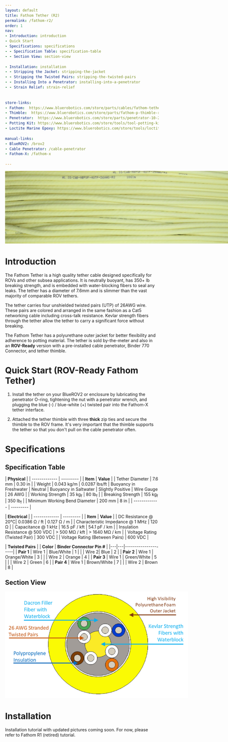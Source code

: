 ```yaml
---
layout: default
title: Fathom Tether (R2)
permalink: /fathom-r2/
order: 1
nav:
- Introduction: introduction
- Quick Start 
- Specifications: specifications
- - Specification Table: specification-table
- - Section View: section-view

- Installation: installation
- - Stripping the Jacket: stripping-the-jacket
- - Stripping the Twisted Pairs: stripping-the-twisted-pairs
- - Installing Into a Penetrator: installing-into-a-penetrator
- - Strain Relief: strain-relief


store-links:
- Fathom:  https://www.bluerobotics.com/store/parts/cables/fathom-tether-nb-4p-26awg-r1/
- Thimble:  https://www.bluerobotics.com/store/parts/fathom-p-thimble-r1/
- Penetrator:  https://www.bluerobotics.com/store/parts/penetrator-10-25-a-8mm-r2/
- Potting Kit: https://www.bluerobotics.com/store/tools/tool-potting-kit-r1/
- Loctite Marine Epoxy: https://www.bluerobotics.com/store/tools/loctite-marine-epoxy/

manual-links:
- BlueROV2: /brov2
- Cable Penetrator: /cable-penetrator
- Fathom-X: /fathom-x

---
```


<img src="/fathom/cad/Fathom-R2-Banner.jpg" class="img-responsive img-center" style="max-width:800px"  />
	
# Introduction

The Fathom Tether is a high quality tether cable designed specifically for ROVs and other subsea applications. 
It is neutrally buoyant, has 350+ lb breaking strength, and is embedded with water-blocking fibers to seal any leaks. The tether has a diameter of 7.6mm and is slimmer than the vast majority of comparable ROV tethers.

The tether carries four unshielded twisted pairs (UTP) of 26AWG wire. These pairs are colored and arranged in the same fashion as a Cat5 networking cable including cross-talk resistance. Kevlar strength fibers through the tether allow the tether to carry a significant force without breaking.

The Fathom Tether has a polyurethane outer jacket for better flexibility and adherence to potting material. The tether is sold by-the-meter and also in an **ROV-Ready** version with a pre-installed cable penetrator, Binder 770 Connector, and tether thimble.
 
# Quick Start (ROV-Ready Fathom Tether)

1. Install the tether on your BlueROV2 or enclosure by lubricating the penetrator O-ring, tightening the nut with a penetrator wrench, and plugging the blue (-) / blue-white (+) twisted pair into the Fathom-X tether interface.

2. Attached the tether thimble with three **thick** zip ties and secure the thimble to the ROV frame. It's very important that the thimble supports the tether so that you don't pull on the cable penetrator often.
 
# Specifications

## Specification Table

|      **Physical**       |
| ------------- | --------- |
| **Item** | **Value** |
| Tether Diameter | 7.6 mm | 0.30 in |
| Weight | 0.043 kg/m | 0.0287 lbs/ft
| Buoyancy in Freshwater | Neutral 
| Buoyancy in Saltwater | Slightly Positive
| Wire Gauge   | 26 AWG |
| Working Strength | 35 kg<sub>f</sub> | 80 lb<sub>f</sub> |
| Breaking Strength | 155 kg<sub>f</sub> | 350 lb<sub>f</sub> |
| Minimum Working Bend Diameter | 200 mm | 8 in |
| ------------- | --------- |

|      **Electrical**       |
| ------------- | --------- |
| **Item** | **Value** |
| DC Resistance @ 20&deg;C| 0.0386 &Omega; / ft | 0.127 &Omega; / m |
| Characteristic Impedance @ 1 MHz | 120 &Omega; | 
| Capacitance @ 1 kHz      | 16.5 pF / kft | 54.1 pF / km |
| Insulation Resistance @ 500 VDC | > 500 M&Omega; / kft | > 1640 M&Omega; / km |
| Voltage Rating (Twisted Pair) | 300 VDC |
| Voltage Rating (Between Pairs)  | 600 VDC |

|      **Twisted Pairs**    | | **Color** | **Binder Connector Pin #** |
|---|---|---------------------|
| **Pair 1** | Wire 1 | Blue/White | 1 |
|         | Wire 2| Blue | 2 |
| **Pair 2** | Wire 1 | Orange/White | 3 |
|        | Wire 2 | Orange | 4 |
| **Pair 3** | Wire 1 | Green/White | 5 |
|        | Wire 2 | Green | 6 |
| **Pair 4** | Wire 1 | Brown/White | 7 |
|        | Wire 2 | Brown | 8 |

## Section View

<img src="/fathom/cad/CAB-NBPUF-4UTP-26AWG-R2-PUBLIC.PNG" class="img-responsive img-center" style="max-width:600px"  />

# Installation

Installation tutorial with updated pictures coming soon. For now, please refer to Fathom R1 (retired) tutorial.


